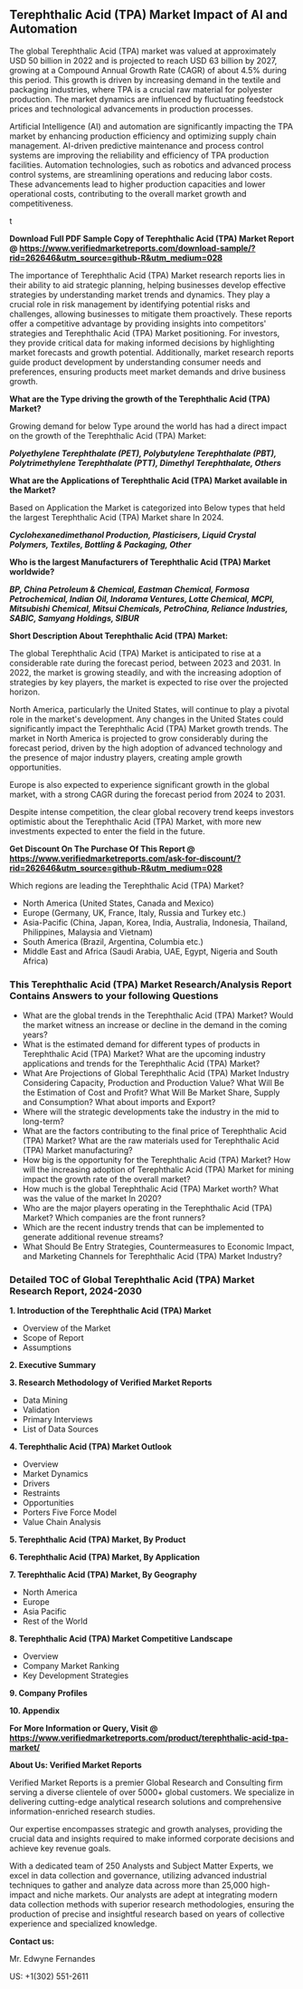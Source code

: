 <h2>Terephthalic Acid (TPA) Market Impact of AI and Automation</h2><p>The global Terephthalic Acid (TPA) market was valued at approximately USD 50 billion in 2022 and is projected to reach USD 63 billion by 2027, growing at a Compound Annual Growth Rate (CAGR) of about 4.5% during this period. This growth is driven by increasing demand in the textile and packaging industries, where TPA is a crucial raw material for polyester production. The market dynamics are influenced by fluctuating feedstock prices and technological advancements in production processes.</p><p>Artificial Intelligence (AI) and automation are significantly impacting the TPA market by enhancing production efficiency and optimizing supply chain management. AI-driven predictive maintenance and process control systems are improving the reliability and efficiency of TPA production facilities. Automation technologies, such as robotics and advanced process control systems, are streamlining operations and reducing labor costs. These advancements lead to higher production capacities and lower operational costs, contributing to the overall market growth and competitiveness.</p>t</p><p id="" class=""><strong>Download Full PDF Sample Copy of Terephthalic Acid (TPA) Market Report @ <a href="https://www.verifiedmarketreports.com/download-sample/?rid=262646&utm_source=github-R&utm_medium=028" target="_blank">https://www.verifiedmarketreports.com/download-sample/?rid=262646&utm_source=github-R&utm_medium=028</a></strong></p><p>The importance of&nbsp;Terephthalic Acid (TPA) Market research reports lies in their ability to aid strategic planning, helping businesses develop effective strategies by understanding market trends and dynamics. They play a crucial role in risk management by identifying potential risks and challenges, allowing businesses to mitigate them proactively. These reports offer a competitive advantage by providing insights into competitors' strategies and Terephthalic Acid (TPA) Market positioning. For investors, they provide critical data for making informed decisions by highlighting market forecasts and growth potential. Additionally, market research reports guide product development by understanding consumer needs and preferences, ensuring products meet market demands and drive business growth.</p><p><strong>What are the&nbsp;Type driving the growth of the Terephthalic Acid (TPA) Market?</strong></p><p id="" class="">Growing demand for below Type around the world has had a direct impact on the growth of the Terephthalic Acid (TPA) Market:</p><em><strong>Polyethylene Terephthalate (PET), Polybutylene Terephthalate (PBT), Polytrimethylene Terephthalate (PTT), Dimethyl Terephthalate, Others</strong></em></p><strong>What are the&nbsp;Applications&nbsp;of Terephthalic Acid (TPA) Market available in the Market?</strong></p><p id="" class="">Based on Application the Market is categorized into Below types that held the largest Terephthalic Acid (TPA) Market share In 2024.</p><em><strong>Cyclohexanedimethanol Production, Plasticisers, Liquid Crystal Polymers, Textiles, Bottling & Packaging, Other</strong></em></p><strong>Who is the largest Manufacturers of Terephthalic Acid (TPA) Market worldwide?</strong></p><p><em><strong>BP, China Petroleum & Chemical, Eastman Chemical, Formosa Petrochemical, Indian Oil, Indorama Ventures, Lotte Chemical, MCPI, Mitsubishi Chemical, Mitsui Chemicals, PetroChina, Reliance Industries, SABIC, Samyang Holdings, SIBUR</strong></em></p><p id="" class=""><strong>Short Description About Terephthalic Acid (TPA) Market:</strong></p><p>The global Terephthalic Acid (TPA) Market is anticipated to rise at a considerable rate during the forecast period, between 2023 and 2031. In 2022, the market is growing steadily, and with the increasing adoption of strategies by key players, the market is expected to rise over the projected horizon.</p><p>North America, particularly the United States, will continue to play a pivotal role in the market's development. Any changes in the United States could significantly impact the Terephthalic Acid (TPA) Market growth trends. The market in North America is projected to grow considerably during the forecast period, driven by the high adoption of advanced technology and the presence of major industry players, creating ample growth opportunities.</p><p>Europe is also expected to experience significant growth in the global market, with a strong CAGR during the forecast period from 2024 to 2031.</p><p>Despite intense competition, the clear global recovery trend keeps investors optimistic about the Terephthalic Acid (TPA) Market, with more new investments expected to enter the field in the future.</p><p id="" class=""><strong>Get Discount On The Purchase Of This Report @ <a href="https://www.verifiedmarketreports.com/ask-for-discount/?rid=262646&utm_source=github-R&utm_medium=028" target="_blank">https://www.verifiedmarketreports.com/ask-for-discount/?rid=262646&utm_source=github-R&utm_medium=028</a></strong></p>Which regions are leading the Terephthalic Acid (TPA) Market?</p><ul><li>North America (United States, Canada and Mexico)</li><li>Europe (Germany, UK, France, Italy, Russia and Turkey etc.)</li><li>Asia-Pacific (China, Japan, Korea, India, Australia, Indonesia, Thailand, Philippines, Malaysia and Vietnam)</li><li>South America (Brazil, Argentina, Columbia etc.)</li><li>Middle East and Africa (Saudi Arabia, UAE, Egypt, Nigeria and South Africa)</li></ul><h3 id="" class="">This Terephthalic Acid (TPA) Market Research/Analysis Report Contains Answers to your following Questions</h3><ul><li>What are the global trends in the Terephthalic Acid (TPA) Market? Would the market witness an increase or decline in the demand in the coming years?</li><li>What is the estimated demand for different types of products in Terephthalic Acid (TPA) Market? What are the upcoming industry applications and trends for the Terephthalic Acid (TPA) Market?</li><li>What Are Projections of Global Terephthalic Acid (TPA) Market Industry Considering Capacity, Production and Production Value? What Will Be the Estimation of Cost and Profit? What Will Be Market Share, Supply and Consumption? What about imports and Export?</li><li>Where will the strategic developments take the industry in the mid to long-term?</li><li>What are the factors contributing to the final price of Terephthalic Acid (TPA) Market? What are the raw materials used for Terephthalic Acid (TPA) Market manufacturing?</li><li>How big is the opportunity for the Terephthalic Acid (TPA) Market? How will the increasing adoption of Terephthalic Acid (TPA) Market for mining impact the growth rate of the overall market?</li><li>How much is the global Terephthalic Acid (TPA) Market worth? What was the value of the market In 2020?</li><li>Who are the major players operating in the Terephthalic Acid (TPA) Market? Which companies are the front runners?</li><li>Which are the recent industry trends that can be implemented to generate additional revenue streams?</li><li>What Should Be Entry Strategies, Countermeasures to Economic Impact, and Marketing Channels for Terephthalic Acid (TPA) Market Industry?</li></ul><h3 id="" class="">Detailed TOC of Global Terephthalic Acid (TPA) Market Research Report, 2024-2030</h3><p id="" class=""><strong>1. Introduction of the Terephthalic Acid (TPA) Market</strong></p><ul><li>Overview of the Market</li><li>Scope of Report</li><li>Assumptions</li></ul><p id="" class=""><strong>2. Executive Summary</strong></p><p id="" class=""><strong>3. Research Methodology of Verified Market Reports</strong></p><ul><li>Data Mining</li><li>Validation</li><li>Primary Interviews</li><li>List of Data Sources</li></ul><p id="" class=""><strong>4. Terephthalic Acid (TPA) Market Outlook</strong></p><ul><li>Overview</li><li>Market Dynamics</li><li>Drivers</li><li>Restraints</li><li>Opportunities</li><li>Porters Five Force Model</li><li>Value Chain Analysis</li></ul><p id="" class=""><strong>5. Terephthalic Acid (TPA) Market, By Product</strong></p><p id="" class=""><strong>6. Terephthalic Acid (TPA) Market, By Application</strong></p><p id="" class=""><strong>7. Terephthalic Acid (TPA) Market, By Geography</strong></p><ul><li>North America</li><li>Europe</li><li>Asia Pacific</li><li>Rest of the World</li></ul><p id="" class=""><strong>8. Terephthalic Acid (TPA) Market Competitive Landscape</strong></p><ul><li>Overview</li><li>Company Market Ranking</li><li>Key Development Strategies</li></ul><p id="" class=""><strong>9. Company Profiles</strong></p><p id="" class=""><strong>10. Appendix</strong></p><p id="" class=""><strong>For More Information or Query, Visit @ <a href="https://www.verifiedmarketreports.com/product/terephthalic-acid-tpa-market/" target="_blank">https://www.verifiedmarketreports.com/product/terephthalic-acid-tpa-market/</a></strong></p><p id="" class=""><strong>About Us: Verified Market Reports</strong></p><p id="" class="">Verified Market Reports is a premier Global Research and Consulting firm serving a diverse clientele of over 5000+ global customers. We specialize in delivering cutting-edge analytical research solutions and comprehensive information-enriched research studies.</p><p id="" class="">Our expertise encompasses strategic and growth analyses, providing the crucial data and insights required to make informed corporate decisions and achieve key revenue goals.</p><p id="" class="">With a dedicated team of 250 Analysts and Subject Matter Experts, we excel in data collection and governance, utilizing advanced industrial techniques to gather and analyze data across more than 25,000 high-impact and niche markets. Our analysts are adept at integrating modern data collection methods with superior research methodologies, ensuring the production of precise and insightful research based on years of collective experience and specialized knowledge.</p><p id="" class=""><strong>Contact us:</strong></p><p id="" class="">Mr. Edwyne Fernandes</p><p id="" class="">US: +1(302) 551-2611</p>